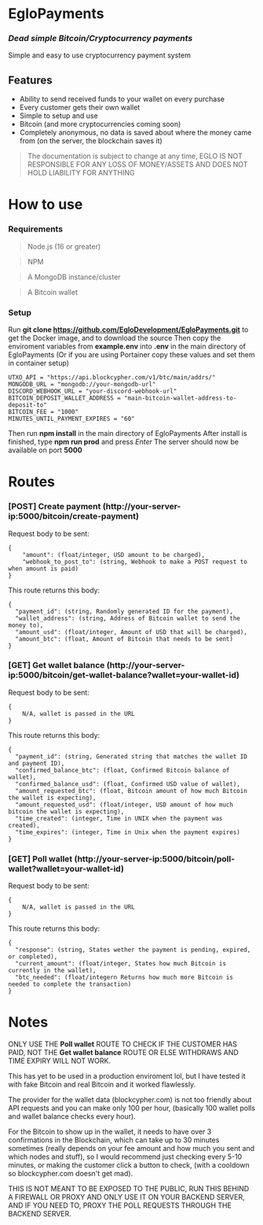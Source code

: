# EgloPayments
### _Dead simple Bitcoin/Cryptocurrency payments_

Simple and easy to use cryptocurrency payment system

## Features

- Ability to send received funds to your wallet on every purchase
- Every customer gets their own wallet
- Simple to setup and use
- Bitcoin (and more cryptocurrencies coming soon)
- Completely anonymous, no data is saved about where the money came from (on the server, the blockchain saves it)

> The documentation is subject to change at any time,
>EGLO IS NOT RESPONSIBLE FOR ANY LOSS OF MONEY/ASSETS AND DOES NOT HOLD LIABILITY FOR ANYTHING

# How to use
### Requirements

>Node.js (16 or greater)

>NPM

>A MongoDB instance/cluster

>A Bitcoin wallet

### Setup
Run **git clone https://github.com/EgloDevelopment/EgloPayments.git** to get the Docker image, and to download the source
Then copy the enviroment variables from **example.env** into **.env** in the main directory of EgloPayments
(Or if you are using Portainer copy these values and set them in container setup)

```
UTXO_API = "https://api.blockcypher.com/v1/btc/main/addrs/"
MONGODB_URL = "mongodb://your-mongodb-url"
DISCORD_WEBHOOK_URL = "your-discord-webhook-url"
BITCOIN_DEPOSIT_WALLET_ADDRESS = "main-bitcoin-wallet-address-to-deposit-to"
BITCOIN_FEE = "1000"
MINUTES_UNTIL_PAYMENT_EXPIRES = "60"
```

Then run **npm install** in the main directory of EgloPayments
After install is finished, type **npm run prod** and press *Enter*
The server should now be available on port **5000**

# Routes

### [POST] Create payment (http://your-server-ip:5000/bitcoin/create-payment)

Request body to be sent:
```
{
    "amount": (float/integer, USD amount to be charged),
    "webhook_to_post_to": (string, Webhook to make a POST request to when amount is paid)
}
```
This route returns this body:
```
{
  "payment_id": (string, Randomly generated ID for the payment),
  "wallet_address": (string, Address of Bitcoin wallet to send the money to),
  "amount_usd": (float/integer, Amount of USD that will be charged),
  "amount_btc": (float, Amount of Bitcoin that needs to be sent)
}
```

### [GET] Get wallet balance (http://your-server-ip:5000/bitcoin/get-wallet-balance?wallet=your-wallet-id)

Request body to be sent:
```
{
    N/A, wallet is passed in the URL
}
```
This route returns this body:
```
{
  "payment_id": (string, Generated string that matches the wallet ID and payment ID),
  "confirmed_balance_btc": (float, Confirmed Bitcoin balance of wallet),
  "confirmed_balance_usd": (float, Confirmed USD value of wallet),
  "amount_requested_btc": (float, Bitcoin amount of how much Bitcoin the wallet is expecting),
  "amount_requested_usd": (float/integer, USD amount of how much bitcoin the wallet is expecting),
  "time_created": (integer, Time in UNIX when the payment was created),
  "time_expires": (integer, Time in Unix when the payment expires)
}
```

### [GET] Poll wallet (http://your-server-ip:5000/bitcoin/poll-wallet?wallet=your-wallet-id)

Request body to be sent:
```
{
    N/A, wallet is passed in the URL
}
```
This route returns this body:
```
{
  "response": (string, States wether the payment is pending, expired, or completed),
  "current_amount": (float/integer, States how much Bitcoin is currently in the wallet),
  "btc_needed": (float/integern Returns how much more Bitcoin is needed to complete the transaction)
}
```

# Notes
ONLY USE THE **Poll wallet** ROUTE TO CHECK IF THE CUSTOMER HAS PAID, NOT THE **Get wallet balance** ROUTE OR ELSE WITHDRAWS AND TIME EXPIRY WILL NOT WORK.

This has yet to be used in a production enviroment lol, but I have tested it with fake Bitcoin and real Bitcoin and it worked flawlessly.

The provider for the wallet data (blockcypher.com) is not too friendly about API requests and you can make only 100 per hour, (basically 100 wallet polls and wallet balance checks every hour).

For the Bitcoin to show up in the wallet, it needs to have over 3 confirmations in the Blockchain, which can take up to 30 minutes sometimes (really depends on your fee amount and how much you sent and which nodes and stuff), so I would recommend just checking every 5-10 minutes, or making the customer click a button to check, (with a cooldown so blockcypher.com doesn't get mad).

THIS IS NOT MEANT TO BE EXPOSED TO THE PUBLIC, RUN THIS BEHIND A FIREWALL OR PROXY AND ONLY USE IT ON YOUR BACKEND SERVER, AND IF YOU NEED TO, PROXY THE POLL REQUESTS THROUGH THE BACKEND SERVER.
